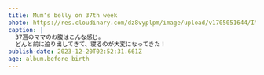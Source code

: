 ```yaml
---
title: Mum‘s belly on 37th week
photo: https://res.cloudinary.com/dz8vyplpm/image/upload/v1705051644/IMG_8153_xob3gk.jpg
caption: |
  37週のママのお腹はこんな感じ。
  どんと前に迫り出してきて、寝るのが大変になってきた！
publish-date: 2023-12-20T02:52:31.661Z
age: album.before_birth
---
```

